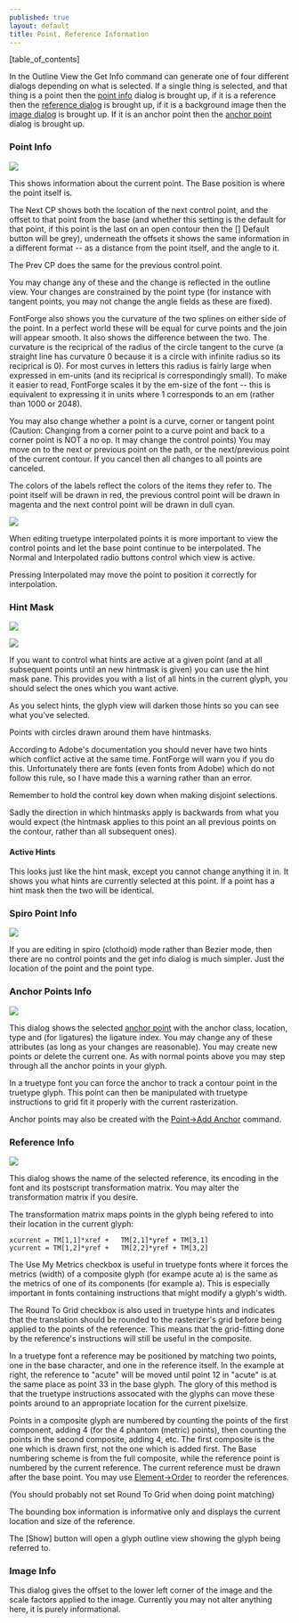 ```yaml
---
published: true
layout: default
title: Point, Reference Information
---
```


[table_of_contents]


In the Outline View the Get Info command can generate one of four
different dialogs depending on what is selected. If a single thing is
selected, and that thing is a point then the [point
info](#Point+Info) dialog is brought up, if it is a reference then
the [reference dialog](#Reference+Info) is brought up, if
it is a background image then the [image dialog](#Image+Info) is
brought up. If it is an anchor point then the [anchor
point](#Anchor+Points+Info) dialog is brought up.


### Point Info

![](/assets/img/dialogs1-pointinfo.png)

This shows information about the current point. The Base position is 
where the point itself is.

The Next CP shows both the location of the next control point, and the
offset to that point from the base (and whether this setting is the
default for that point, if this point is the last on an open contour
then the [] Default button will be grey), underneath the offsets it
shows the same information in a different format -- as a distance from
the point itself, and the angle to it.

The Prev CP does the same for the previous control point.

You may change any of these and the change is reflected in the outline
view. Your changes are constrained by the point type (for instance with
tangent points, you may not change the angle fields as these are fixed).

FontForge also shows you the curvature of the two splines on either side
of the point. In a perfect world these will be equal for curve points
and the join will appear smooth. It also shows the difference between
the two. The curvature is the reciprical of the radius of the circle
tangent to the curve (a straight line has curvature 0 because it is a
circle with infinite radius so its reciprical is 0). For most curves in
letters this radius is fairly large when expressed in em-units (and its
reciprical is correspondingly small). To make it easier to read,
FontForge scales it by the em-size of the font -- this is equivalent to
expressing it in units where 1 corresponds to an em (rather than 1000 or
2048).

You may also change whether a point is a curve, corner or tangent point
(Caution: Changing from a corner point to a curve point and back to a
corner point is NOT a no op. It may change the control points) You may
move on to the next or previous point on the path, or the next/previous
point of the current contour. If you cancel then all changes to all
points are canceled.

The colors of the labels reflect the colors of the items they refer to.
The point itself will be drawn in red, the previous control point will
be drawn in magenta and the next control point will be drawn in dull
cyan.

![](/assets/img/dialogs1-pointinfo-interp.png)

When editing truetype interpolated points it is more important to view 
the control points and let the base point continue to be interpolated.
The Normal and Interpolated radio buttons control which view is active.

Pressing Interpolated may move the point to position it correctly
for interpolation.


### Hint Mask

![](/assets/img/dialogs1-hintmaskinfo.png)

![](/assets/img/dialogs1-charwithhintmask.png)

If you want to control what hints are active at a given point (and at all
subsequent points until an new hintmask is given) you can use the hint
mask pane. This provides you with a list of all hints in the current glyph,
you should select the ones which you want active.

As you select hints, the glyph view will darken those hints so you can
see what you've selected.

Points with circles drawn around them have hintmasks.

According to Adobe's documentation you should never have two hints which
conflict active at the same time. FontForge will warn you if you do
this. Unfortunately there are fonts (even fonts from Adobe) which do not
follow this rule, so I have made this a warning rather than an error.

Remember to hold the control key down when making disjoint selections.

Sadly the direction in which hintmasks apply is backwards from what you
would expect (the hintmask applies to this point an all previous points
on the contour, rather than all subsequent ones).


#### Active Hints

This looks just like the hint mask, except you cannot change anything it
in. It shows you what hints are currently selected at this point. If a
point has a hint mask then the two will be identical.


### Spiro Point Info

![](/assets/img/dialogs1-spiropointinfo.png)

If you are editing in spiro (clothoid) mode rather than Bezier mode,
then there are no control points and the get info dialog is much
simpler. Just the location of the point and the point type.


### Anchor Points Info

![](/assets/img/dialogs1-agetinfo.png)

This dialog shows the selected [anchor point](/en-US/tutorials/overview/#Anchors)
with the anchor class, location, type and (for ligatures) the ligature
index. You may change any of these attributes (as long as your changes
are reasonable). You may create new points or delete the current one. As
with normal points above you may step through all the anchor points in
your glyph.

In a truetype font you can force the anchor to track a contour point in
the truetype glyph. This point can then be manipulated with truetype
instructions to grid fit it properly with the current rasterization.

Anchor points may also be created with the [Point->Add Anchor](../pointmenu/#Add+Anchor+Point...) command. 


### Reference Info

![](/assets/img/dialogs1-rgetinfo.png)

This dialog shows the name of the selected reference, its encoding in
the font and its postscript transformation matrix. You may alter the
transformation matrix if you desire.

The transformation matrix maps points in the glyph being refered to into
their location in the current glyph: 

	xcurrent = TM[1,1]*xref +   TM[2,1]*yref + TM[3,1]
	ycurrent = TM[1,2]*yref +   TM[2,2]*yref + TM[3,2]

The Use My Metrics checkbox is useful in truetype fonts where it forces
the metrics (width) of a composite glyph (for exampe acute a) is the
same as the metrics of one of its components (for example a). This is
especially important in fonts containing instructions that might modify
a glyph's width.

The Round To Grid checkbox is also used in truetype hints and indicates
that the translation should be rounded to the rasterizer's grid before
being applied to the points of the reference. This means that the
grid-fitting done by the reference's instructions will still be useful
in the composite.

In a truetype font a reference may be positioned by matching two points,
one in the base character, and one in the reference itself. In the
example at right, the reference to "acute" will be moved until point 12
in "acute" is at the same place as point 33 in the base glyph. The glory
of this method is that the truetype instructions assocated with the
glyphs can move these points around to an appropriate location for the
current pixelsize.

Points in a composite glyph are numbered by counting the points of the
first component, adding 4 (for the 4 phantom (metric) points), then
counting the points in the second composite, adding 4, etc. The first
composite is the one which is drawn first, not the one which is added
first. The Base numbering scheme is from the full composite, while the
reference point is numbered by the current reference. The current
reference must be drawn after the base point. You may use
[Element->Order](../elementmenu/#Order) to reorder the references.

(You should probably not set Round To Grid when doing point matching)

The bounding box information is informative only and displays the
current location and size of the reference.

The [Show] button will open a glyph outline view showing the glyph being
referred to.


### Image Info

This dialog gives the offset to the lower left corner of the image and
the scale factors applied to the image. Currently you may not alter
anything here, it is purely informational.

